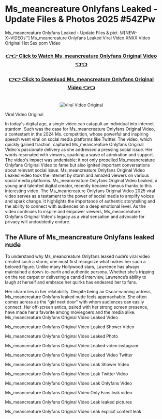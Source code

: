 # Ms_meancreature Onlyfans Leaked - Update Files & Photos 2025 #54ZPw

Ms_meancreature Onlyfans Leaked - Update Files & pict. !#[NEW-X~VIDEOs™] Ms_meancreature Onlyfans Leaked Viral Video XNXX Video Original Hot Sex porn Video
<br>
<div align="center">
<h3><a href="https://links2leaks.com?utm_source=ms_meancreature&utm_medium=gitlong" rel="nofollow">👉👉 Click to Watch Ms_meancreature Onlyfans Original Video 👈👈</a></h3>
<h3><a href="https://links2leaks.com?utm_source=ms_meancreature&utm_medium=gitlong" rel="nofollow">👉👉 Click to Download Ms_meancreature Onlyfans Original Video 👈👈</a></h3>
<br>
<a href="https://links2leaks.com?utm_source=ms_meancreature&utm_medium=gitlong" rel="nofollow"><img src="https://i.ibb.co/Gkj2r4b/banner.png" alt="Viral Video Original" style="max-width: 100%; display: inline-block;" data-target="animated-image.originalImage"></a>
</div>

Viral Video Original

In today's digital age, a single video can catapult an individual into internet stardom. Such was the case for Ms_meancreature Onlyfans Original Video, a contestant in the 2024 Ms. competition, whose powerful and inspiring speech went viral on social media platforms like Twitter.
The video, which quickly gained traction, captured Ms_meancreature Onlyfans Original Video's passionate delivery as she addressed a pressing social issue. Her words resonated with viewers, sparking a wave of admiration and support. The video's impact was undeniable; it not only propelled Ms_meancreature Onlyfans Original Video to fame but also ignited important conversations about relevant social issue.
Ms_meancreature Onlyfans Original Video Leaked video took the internet by storm and amazed viewers on various social media platforms. Ms_meancreature Onlyfans Original Video Leaked, a young and talented digital creator, recently became famous thanks to this interesting video.
The Ms_meancreature Onlyfans Original Video 2025 viral video serves as a testament to the power of social media to amplify voices and spark change. It highlights the importance of authentic storytelling and the ability to connect with audiences on a deep emotional level. As the video continues to inspire and empower viewers, Ms_meancreature Onlyfans Original Video's legacy as a viral sensation and advocate for privacy will undoubtedly endure.

<h2>The Allure of Ms_meancreature Onlyfans leaked nude</h2>


To understand why Ms_meancreature Onlyfans leaked nude’s viral video created such a storm, one must first recognize what makes her such a beloved figure. Unlike many Hollywood stars, Lawrence has always maintained a down-to-earth and authentic persona. Whether she’s tripping on the red carpet or delivering a candid interview, Lawrence’s ability to laugh at herself and embrace her quirks has endeared her to fans.

Her charm lies in her relatability. Despite being an Oscar-winning actress, Ms_meancreature Onlyfans leaked nude feels approachable. She often comes across as the "girl next door" with whom audiences can easily connect. Her off-screen antics, paired with her strong screen presence, have made her a favorite among moviegoers and the media alike.
Ms_meancreature Onlyfans Original Video Leaked Video

Ms_meancreature Onlyfans Original Video Leaked Shower Video

Ms_meancreature Onlyfans Original Video Leaked Photo

Ms_meancreature Onlyfans Original Video Leaked video instagram

Ms_meancreature Onlyfans Original Video Leaked Video Twitter

Ms_meancreature Onlyfans Original Video Leak Shower Video

Ms_meancreature Onlyfans Original Video Leak Twitter Video

Ms_meancreature Onlyfans Original Video Leak Onlyfans Video

Ms_meancreature Onlyfans Original Video Only Fans leak video

Ms_meancreature Onlyfans Original Video Leak leaked pictures

Ms_meancreature Onlyfans Original Video Leak explicit content leak